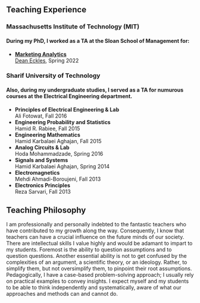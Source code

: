 ## Teaching Experience

### Massachusetts Institute of Technology (MIT)

#### During my PhD, I worked as a TA at the Sloan School of Management for: 

- **[Marketing Analytics](https://www.deaneckles.com/marketing-analytics/)** <br/>
[Dean Eckles](https://www.deaneckles.com), Spring 2022

### Sharif University of Technology

#### Also, during my undergraduate studies, I served as a TA for numurous courses at the Electrical Engineering department. 

- **Principles of Electrical Engineering & Lab** <br/>
Ali Fotowat, Fall 2016
- **Engineering Probability and Statistics** <br/>
Hamid R. Rabiee, Fall 2015  
- **Engineering Mathematics** <br/>
Hamid Karbalaei Aghajan, Fall 2015 
- **Analog Circuits & Lab** <br/>
Hoda Mohammadzade, Spring 2016
- **Signals and Systems** <br/>
Hamid Karbalaei Aghajan, Spring 2014
- **Electromagnetics** <br/>
Mehdi Ahmadi-Boroujeni, Fall 2013
- **Electronics Principles** <br/>
Reza Sarvari, Fall 2013

## Teaching Philosophy

I am professionally and personally indebted to the fantastic teachers who have contributed to my growth along the way. Consequently, I know that teachers can have a crucial influence on the future minds of our society. There are intellectual skills I value highly and would be adamant to impart to my students. Foremost is the ability to question assumptions and to question questions. Another essential ability is not to get confused by the complexities of an argument, a scientific theory, or an ideology. Rather, to simplify them, but not oversimplify them, to pinpoint their root assumptions. Pedagogically, I have a case-based problem-solving approach; I usually rely on practical examples to convey insights. I expect myself and my students to be able to think independently and systematically, aware of what our approaches and methods can and cannot do.

